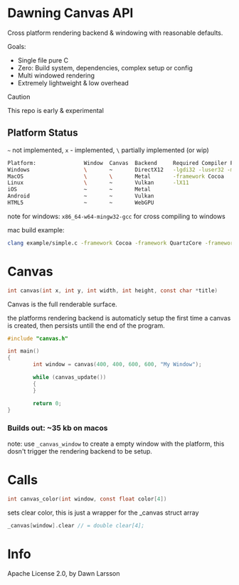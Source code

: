 # Dawning Canvas API
Cross platform rendering backend & windowing with reasonable defaults.

Goals:
- Single file pure C
- Zero: Build system, dependencies, complex setup or config
- Multi windowed rendering
- Extremely lightweight & low overhead

> [!CAUTION]
> This repo is early & experimental

##  Platform Status
`~` not implemented, `x` - implemented, `\` partially implemented (or wip)
```sh
Platform:               Window  Canvas  Backend     Required Compiler Flags
Windows                 \       ~       DirectX12   -lgdi32 -luser32 -mwindows -ldwmapi
MacOS                   \       \       Metal       -framework Cocoa
Linux                   \       ~       Vulkan      -lX11
iOS                     ~       ~       Metal
Android                 ~       ~       Vulkan
HTML5                   ~       ~       WebGPU
```
note for windows: `x86_64-w64-mingw32-gcc` for cross compiling to windows

mac build example:
```sh
clang example/simple.c -framework Cocoa -framework QuartzCore -framework Metal
```
# Canvas
```c
int canvas(int x, int y, int width, int height, const char *title)
```
Canvas is the full renderable surface.

the platforms rendering backend is automaticly setup the first time a canvas is created, then persists untill the end of the program.

```c
#include "canvas.h"

int main()
{
        int window = canvas(400, 400, 600, 600, "My Window");

        while (canvas_update())
        {
        }

        return 0;
}
```
### Builds out: ~35 kb on macos

note: use `_canvas_window` to create a empty window with the platform, this dosn't trigger the rendering backend to be setup.

# Calls

```c
int canvas_color(int window, const float color[4])
```
sets clear color, this is just a wrapper for the _canvas struct array
```c
_canvas[window].clear // = double clear[4];
```

# Info
Apache License 2.0, by Dawn Larsson
